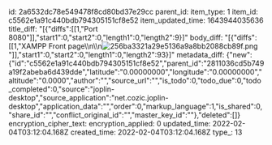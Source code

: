 id: 2a6532dc78e549478f8cd80bd37e29cc
parent_id: 
item_type: 1
item_id: c5562e1a91c440bdb794305151cf8e52
item_updated_time: 1643944035636
title_diff: "[{\"diffs\":[[1,\"Port 8080\"]],\"start1\":0,\"start2\":0,\"length1\":0,\"length2\":9}]"
body_diff: "[{\"diffs\":[[1,\"XAMPP Front page\\\n\\\n![256ba3321a29e5136a9a8bb2088cb89f.png](:/1917476bfb1748c5b1e3958cca34e8aa)\"]],\"start1\":0,\"start2\":0,\"length1\":0,\"length2\":93}]"
metadata_diff: {"new":{"id":"c5562e1a91c440bdb794305151cf8e52","parent_id":"2811036cd5b749a19f2abeba6d439dde","latitude":"0.00000000","longitude":"0.00000000","altitude":"0.0000","author":"","source_url":"","is_todo":0,"todo_due":0,"todo_completed":0,"source":"joplin-desktop","source_application":"net.cozic.joplin-desktop","application_data":"","order":0,"markup_language":1,"is_shared":0,"share_id":"","conflict_original_id":"","master_key_id":""},"deleted":[]}
encryption_cipher_text: 
encryption_applied: 0
updated_time: 2022-02-04T03:12:04.168Z
created_time: 2022-02-04T03:12:04.168Z
type_: 13